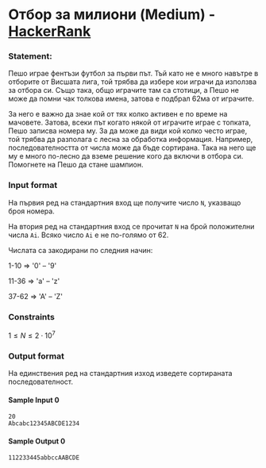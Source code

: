 # Отбор за милиони (Medium) - [HackerRank](<https://www.hackerrank.com/contests/sda-hw-2-2023/challenges/coachsort>)


### Statement:

Пешо играе фентъзи футбол за първи път. Тъй като не е много навътре в отборите от Висшата лига, той трябва да избере кои играчи да използва за отбора си. Също така, общо играчите там са стотици, а Пешо не може да помни чак толкова имена, затова е подбрал 62ма от играчите.

За него е важно да знае кой от тях колко активен е по време на мачовете. Затова, всеки път когато някой от играчите играе с топката, Пешо записва номера му. За да може да види кой колко често играе, той трябва да разполага с лесна за обработка информация. Например, последователността от числа може да бъде сортирана. Така на него ще му е много по-лесно да вземе решение кого да включи в отбора си. Помогнете на Пешо да стане шампион.


### Input format

На първия ред на стандартния вход ще получите число ```N```, указващо броя номера.

На втория ред на стандартния вход се прочитат ```N``` на брой положителни числа ```Ai```. Всяко число ```Ai``` е не по-голямо от 62. 

Числата са закодирани по следния начин:

1-10 =&gt; '0' – '9'

11-36 =&gt; 'a' – 'z'

37-62 =&gt; 'A' – 'Z'


### Constraints

$1 \le N \le 2 \cdot 10^7$

### Output format

На единствения ред на стандартния изход изведете сортираната последователност.

#### Sample Input 0
```
20
Abcabc12345ABCDE1234
```

#### Sample Output 0
```
112233445abbccAABCDE
```
